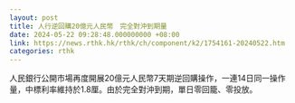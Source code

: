 ```yaml
---
layout: post
title: 人行逆回購20億元人民幣　完全對沖到期量
date: 2024-05-22 09:28:48.000000000 +08:00
link: https://news.rthk.hk/rthk/ch/component/k2/1754161-20240522.htm
categories: rthk
---
```


人民銀行公開市場再度開展20億元人民幣7天期逆回購操作，一連14日同一操作量，中標利率維持於1.8厘。由於完全對沖到期，單日零回籠、零投放。
